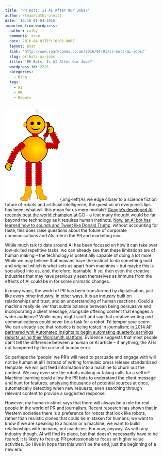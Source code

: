 ```yaml
---
title: 'PR Bots: Is AI After Our Jobs?'
author: /team/cathy-oneill
date: '16:16 01-04-2016'
imported_from_wordpress:
  author: cathy
  comments: true
  date: 2016-04-01T15:16:02.000Z
  layout: post
  link: 'http://www.sparkcomms.co.uk/2016/04/01/pr-bots-ai-jobs/'
  slug: pr-bots-ai-jobs
  title: 'PR Bots: Is AI After Our Jobs?'
  wordpress_id: 2226
  categories:
    - Blog
  tags:
    - AI
    - PR
    - Robots
---
```


![](AI-181x300.png){.img-left}As we edge closer to a science fiction future of robots and artificial intelligence, the question on everyone’s lips has been: what will this mean for us mere mortals? [Google’s developed AI recently beat the world champion at GO](http://techcrunch.com/2016/03/17/google-defeating-go-champion-shows-ai-can-find-solutions-humans-dont-see/) – a feat many thought would be far beyond the technology as it requires human instincts. [Now, an AI bot has learned how to sounds and Tweet like Donald Trump](http://www.theguardian.com/technology/2016/mar/04/donald-trump-deep-drumpf-twitter-bot): without accounting for taste, this does raise questions about the future of corporate communications and AIs role in the PR and marketing mix.

While much talk to date around AI has been focused on how it can take over low-skilled repetitive tasks, we can already see that these limitations are of human making – the technology is potentially capable of doing a lot more. While we may believe that humans have the instinct to do something bold and original which is what sets us apart from machines – but maybe this is socialised into us, and, therefore, learnable. If so, then even the creative industries that may have previously seen themselves as immune from the effects of AI could be in for some dramatic changes.

In many ways, the world of PR has been transformed by digitalisation, just like every other industry. In other ways, it is an industry built on relationships and trust, and an understanding of human reactions. Could a machine really deliver that subtle balance between being persuasive and incorporating a client message, alongside offering content that engages a wider audience? While many might scoff and say that creative writing and communications could never be a task for a robot, I’d temper your scorn. We can already see that robotics is being tested in journalism; [in 2014 AP partnered with Automated Insights to begin automating quarterly earnings reports using their Wordsmith platform](http://www.theverge.com/2015/1/29/7939067/ap-journalism-automation-robots-financial-reporting). Evidence suggests that most people can’t tell the difference between a human or AI article – if anything, the AI is not hampered by the curse of human error.

So perhaps the ‘people’ we PR’s will need to persuade and engage with will not be human at all? Instead of writing formulaic press release standardised template, we will just feed information into a machine to churn out the content. We may even see the robots making or taking calls for a sell in? Machine learning could allow the PR bots to understand the client message and hunt for features, analysing thousands of potential sources at once, automatically detecting when new requests, even searching through relevant content to provide a suggested response.

However, my human instinct says that there will always be a role for real people in the world of PR and journalism. Recent research has shown that in Western societies there is a preference for robots that look like robots, rather than realistic clones that could be mistaken for humans; we want to know if we are speaking to a human or a machine, we want to build relationships with humans, not machines. For now, anyway. As with any industry though, AI will find its place, but that doesn’t necessarily have to be feared; it is likely to free up PR professionals to focus on higher value activities. So I live in hope that this won’t be the end, just the beginning of a new era.
